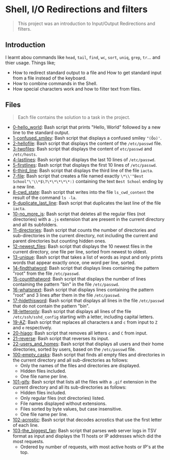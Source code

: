 # Shell, I/O Redirections and filters

> This project was an introduction to Input/Output Redirections and filters.

## Introduction

I learnt abou commands like `head`, `tail`, `find`, `wc`, `sort`, `uniq`, `grep`, `tr`... and thier usage. Things like;
- How to redirect standard output to a file and How to get standard input from a file instead of the keyboard.
- How to combine commands in the Shell.
- How special characters work and how to filter text from files.

## Files

> Each file contains the solution to a task in the project.

- [0-hello_world](https://github.com/Ebube-Ochemba/alx-system_engineering-devops/blob/master/0x02-shell_redirections/0-hello_world): Bash script that prints "Hello, World" followed by a new line to the standard output.
- [1-confused_smiley](https://github.com/Ebube-Ochemba/alx-system_engineering-devops/blob/master/0x02-shell_redirections/1-confused_smiley): Bash script that displays a confused smiley `"(Ôo)'`.
- [2-hellofile](https://github.com/Ebube-Ochemba/alx-system_engineering-devops/blob/master/0x02-shell_redirections/2-hellofile): Bash script that displays the content of the `/etc/passwd` file.
- [3-twofiles](https://github.com/Ebube-Ochemba/alx-system_engineering-devops/blob/master/0x02-shell_redirections/3-twofiles): Bash script that displays the content of `etc/passwd` and `/etc/hosts`.
- [4-lastlines](https://github.com/Ebube-Ochemba/alx-system_engineering-devops/blob/master/0x02-shell_redirections/4-lastlines): Bash script that displays the last 10 lines of `/etc/passwd`.
- [5-firstlines](https://github.com/Ebube-Ochemba/alx-system_engineering-devops/blob/master/0x02-shell_redirections/5-firstlines): Bash script that displays the first 10 lines of `/etc/passwd`.
- [6-third_line](https://github.com/Ebube-Ochemba/alx-system_engineering-devops/blob/master/0x02-shell_redirections/6-third_linOOAe): Bash script that displays the third line of the file `iacta`.
- [7-file](https://github.com/Ebube-Ochemba/alx-system_engineering-devops/blob/master/0x02-shell_redirections/7-file): Bash script that creates a file named exactly `\*\\'"Best School"\'\\*$\?\*\*\*\*\*:)` containing the text `Best School` ending by a new line.
- [8-cwd_state](https://github.com/Ebube-Ochemba/alx-system_engineering-devops/blob/master/0x02-shell_redirections/8-cwd_state): Bash script that writes into the file `ls_cwd_content` the result of the command `ls -la`.
- [9-duplicate_last_line](https://github.com/Ebube-Ochemba/alx-system_engineering-devops/blob/master/0x02-shell_redirections/9-duplicate_last_line): Bash script that duplicates the last line of the file `iacta`.
- [10-no_more_js](https://github.com/Ebube-Ochemba/alx-system_engineering-devops/blob/master/0x02-shell_redirections/10-no_more_js): Bash script that deletes all the regular files (not directories) with a `.js` extension that are present in the current directory and all its subfolders.
- [11-directories](https://github.com/Ebube-Ochemba/alx-system_engineering-devops/blob/master/0x02-shell_redirections/11-directories): Bash script that counts the number of directories and sub-directories in the current directory, not including the current and parent directories but counting hidden ones.
- [12-newest_files](https://github.com/Ebube-Ochemba/alx-system_engineering-devops/blob/master/0x02-shell_redirections/12-newest_files): Bash script that displays the 10 newest files in the current directory, one file per line, sorted from newest to oldest.
- [13-unique](https://github.com/Ebube-Ochemba/alx-system_engineering-devops/blob/master/0x02-shell_redirections/13-unique): Bash script that takes a list of words as input and only prints words that appear exactly once, one word per line, sorted.
- [14-findthatword](https://github.com/Ebube-Ochemba/alx-system_engineering-devops/blob/master/0x02-shell_redirections/14-findthatword): Bash script that displays lines containing the pattern "root" from the file `/etc/passwd`.
- [15-countthatword](https://github.com/Ebube-Ochemba/alx-system_engineering-devops/blob/master/0x02-shell_redirections/15-countthatword): Bash script that displays the number of lines containing the pattern "bin" in the file `/etc/passwd`.
- [16-whatsnext](https://github.com/Ebube-Ochemba/alx-system_engineering-devops/blob/master/0x02-shell_redirections/16-whatsnext): Bash script that displays lines containing the pattern "root" and 3 lines after them in the file `/etc/passwd`.
- [17-hidethisword](https://github.com/Ebube-Ochemba/alx-system_engineering-devops/blob/master/0x02-shell_redirections/17-hidethisword): Bash script that displays all lines in the file `/etc/passwd` that do not contain the pattern "bin".
- [18-letteronly](https://github.com/Ebube-Ochemba/alx-system_engineering-devops/blob/master/0x02-shell_redirections/18-letteronly): Bash script that displays all lines of the file `/etc/ssh/sshd_config` starting with a letter, including capital letters.
- [19-AZ](https://github.com/Ebube-Ochemba/alx-system_engineering-devops/blob/master/0x02-shell_redirections/19-AZ): Bash script that replaces all characters `A` and `c` from input to `Z` and `e` respectively.
- [20-hiago](https://github.com/Ebube-Ochemba/alx-system_engineering-devops/blob/master/0x02-shell_redirections/20-hiago): Bash script that removes all letters `c` and `C` from input.
- [21-reverse](https://github.com/Ebube-Ochemba/alx-system_engineering-devops/blob/master/0x02-shell_redirections/21-reverse): Bash script that reverses its input.
- [22-users_and_homes](https://github.com/Ebube-Ochemba/alx-system_engineering-devops/blob/master/0x02-shell_redirections/22-users_and_homes): Bash script that displays all users and their home directories, sorted by users, based on the `/etc/passwd` file.
- [100-empty_casks](https://github.com/Ebube-Ochemba/alx-system_engineering-devops/blob/master/0x02-shell_redirections/100-empty_casks): Bash script that finds all empty files and directories in the current directory and all sub-directories as follows:
	- Only the names of the files and directories are displayed.
	- Hidden files included.
	- One file name per line.
- [101-gifs](): Bash script that lists all the files with a `.gif` extension in the current directory and all its sub-directories as follows:
	- Hidden files included.
	- Only regular files (not directories) listed.
	- File names displayed without extensions.
	- Files sorted by byte values, but case insensitive.
	- One file name per line.
- [102-acrostic](https://github.com/Ebube-Ochemba/alx-system_engineering-devops/blob/master/0x02-shell_redirections/102-acrostic): Bash script that decodes acrostics that use the first letter of each line.
- [103-the_biggest_fan](): Bash script that parses web server logs in TSV format as input and displays the 11 hosts or IP addresses which did the most requests.
	- Ordered by number of requests, with most active hosts or IP's at the top.
